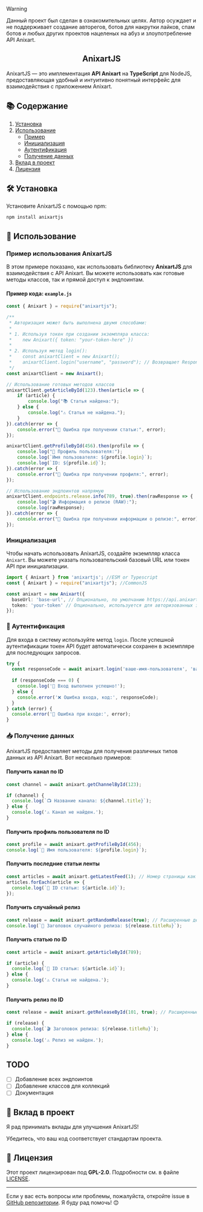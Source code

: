 > [!WARNING]  
> Данный проект был сделан в ознакомительных целях. Автор осуждает и не поддерживает создание авторегов, ботов для накрутки лайков, спам ботов и любых других проектов нацеленых на абуз и злоупотребление API Anixart.

<h2 align="center">AnixartJS</h2>

AnixartJS — это имплементация **API Anixart** на **TypeScript** для NodeJS, предоставляющая удобный и интуитивно понятный интерфейс для взаимодействия с приложением Anixart.


## 📚 Содержание

1. [Установка](#-установка)
2. [Использование](#-использование)
   - [Пример](#пример-использования-anixartjs)
   - [Инициализация](#инициализация)
   - [Аутентификация](#аутентификация)
   - [Получение данных](#получение-данных)
4. [Вклад в проект](#-вклад-в-проект)
5. [Лицензия](#-лицензия)

## 🛠 Установка

Установите AnixartJS с помощью npm:

```bash
npm install anixartjs
```

## 🚀 Использование

### Пример использования AnixartJS

В этом примере показано, как использовать библиотеку **AnixartJS** для взаимодействия с API Anixart. Вы можете использовать как готовые методы классов, так и прямой доступ к эндпоинтам.

#### Пример кода: `example.js`

```javascript
const { Anixart } = require("anixartjs");

/**
 * Авторизация может быть выполнена двумя способами:
 * 
 * 1. Используя токен при создании экземпляра класса:
 *    new Anixart({ token: "your-token-here" })
 * 
 * 2. Используя метод login():
 *    const anixartClient = new Anixart();
 *    anixartClient.login("username", "password"); // Возвращает ResponseCode
 */
const anixartClient = new Anixart();

// Использование готовых методов классов
anixartClient.getArticleById(123).then(article => {
    if (article) {
        console.log("📚 Статья найдена:");
    } else {
        console.log("⚠️ Статья не найдена.");
    }
}).catch(error => {
    console.error("🚨 Ошибка при получении статьи:", error);
});

anixartClient.getProfileById(456).then(profile => {
    console.log("👤 Профиль пользователя:");
    console.log(`Имя пользователя: ${profile.login}`);
    console.log(`ID: ${profile.id}`);
}).catch(error => {
    console.error("🚨 Ошибка при получении профиля:", error);
});

// Использование эндпоинтов напрямую
anixartClient.endpoints.release.info(789, true).then(rawResponse => {
    console.log("🎬 Информация о релизе (RAW):");
    console.log(rawResponse);
}).catch(error => {
    console.error("🚨 Ошибка при получении информации о релизе:", error);
});
```

### Инициализация

Чтобы начать использовать AnixartJS, создайте экземпляр класса `Anixart`. Вы можете указать пользовательский базовый URL или токен API при инициализации.

```typescript
import { Anixart } from 'anixartjs'; //ESM or Typescript
const { Anixart } = require("anixartjs"); //CommonJS

const anixart = new Anixart({
  baseUrl: 'base-url', // Опционально, по умолчанию https://api.anixart.tv
  token: 'your-token' // Опционально, используется для авторизованных запросов
});
```

### 🔑 Аутентификация

Для входа в систему используйте метод `login`. После успешной аутентификации токен API будет автоматически сохранен в экземпляре для последующих запросов.

```typescript
try {
  const responseCode = await anixart.login('ваше-имя-пользователя', 'ваш-пароль');
  
  if (responseCode === 0) {
    console.log('🎉 Вход выполнен успешно!');
  } else {
    console.error('❌ Ошибка входа, код:', responseCode);
  }
} catch (error) {
  console.error('🚨 Ошибка при входе:', error);
}
```

### 📥 Получение данных

AnixartJS предоставляет методы для получения различных типов данных из API Anixart. Вот несколько примеров:

#### Получить канал по ID

```typescript
const channel = await anixart.getChannelById(123);

if (channel) {
  console.log(`📺 Название канала: ${channel.title}`);
} else {
  console.log('⚠️ Канал не найден.');
}
```

#### Получить профиль пользователя по ID

```typescript
const profile = await anixart.getProfileById(456);
console.log(`👤 Имя пользователя: ${profile.login}`);
```

#### Получить последние статьи ленты

```typescript
const articles = await anixart.getLatestFeed(1); // Номер страницы как аргумент
articles.forEach(article => {
  console.log(`📄 ID статьи: ${article.id}`);
});
```

#### Получить случайный релиз

```typescript
const release = await anixart.getRandomRelease(true); // Расширенные детали
console.log(`🎲 Заголовок случайного релиза: ${release.titleRu}`);
```

#### Получить статью по ID

```typescript
const article = await anixart.getArticleById(789);

if (article) {
  console.log(`📄 ID статьи: ${article.id}`);
} else {
  console.log('⚠️ Статья не найдена.');
}
```

#### Получить релиз по ID

```typescript
const release = await anixart.getReleaseById(101, true); // Расширенные детали

if (release) {
  console.log(`🎬 Заголовок релиза: ${release.titleRu}`);
} else {
  console.log('⚠️ Релиз не найден.');
}
```
## TODO
- [ ] Добавление всех эндпоинтов
- [ ] Добавление классов для коллекций
- [ ] Документация

## 🤝 Вклад в проект

Я рад принимать вклады для улучшения AnixartJS!

Убедитесь, что ваш код соответствует стандартам проекта.

## 📜 Лицензия

Этот проект лицензирован под **GPL-2.0**. Подробности см. в файле [LICENSE](LICENSE).

---

Если у вас есть вопросы или проблемы, пожалуйста, откройте issue в [GitHub репозитории](https://github.com/theDesConnet/AnixartJS). Я буду рад помочь! 😊
